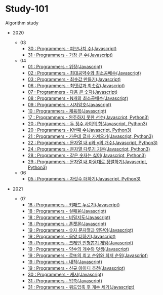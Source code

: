 # Study-101

Algorithm study

- 2020

  - 03
    - [30 : Programmers - 피보나치 수(Javascript)](<2020/03/(30)Programmers-피보나치수.md>)
    - [31 : Programmers - 가장 큰 수(Javascript)](<2020/03/(31)Programmers-가장큰수.md>)
  - 04
    - [01 : Programmers - 위장(Javascript)](<2020/04/(01)Programmers-위장.md>)
    - [02 : Programmers - 최대공약수와 최소공배수(Javascript)](<2020/04/(02)Programmers-최대공약수와최소공배수.md>)
    - [03 : Programmers - 최솟값 만들기(Javascript)](<2020/04/(03)Programmers-최솟값만들기.md>)
    - [06 : Programmers - 최댓값과 최솟값(Javascript)](<2020/04/(06)Programmers-최댓값과최솟값.md>)
    - [07 : Programmers - 다음 큰 숫자(Javascript)](<2020/04/(07)Programmers-다음큰숫자.md>)
    - [08 : Programmers - N개의 최소공배수(Javascript)](<2020/04/(08)Programmers-N개의최소공배수.md>)
    - [09 : Programmers - 시저암호(Javascript)](<2020/04/(09)Programmers-시저암호.md>)
    - [10 : Programmers - 체육복(Javascript)](<2020/04/(10)Programmers-체육복.md>)
    - [17 : Programmers - 완주하지 못한 선수(Javascript, Python3)](<2020/04/(17)Programmers-완주하지못한선수.md>)
    - [20 : Programmers - 두 정수 사이의 합(Javascript, Python3)](<2020/04/(20)Programmers-두정수사이의합.md>)
    - [20 : Programmers - K번째 수(Javascript, Python3)](<2020/04/(20)Programmers-K번째수.md>)
    - [21 : Programmers - 가운데 글자 가져오기(Javascript, Python3)](<2020/04/(21)Programmers-가운데글자가져오기.md>)
    - [22 : Programmers - 문자열 내 p와 y의 개수(Javascript, Python3)](<2020/04/(22)Programmers-문자열내p와y의개수.md>)
    - [24 : Programmers - 문자열 다루기 기본(Javascript, Python3)](<2020/04/(24)Programmers-문자열다루기기본.md>)
    - [28 : Programmers - 같은 숫자는 싫어(Javascript, Python3)](<2020/04/(28)Programmers-같은숫자는싫어.md>)
    - [29 : Programmers - 문자열 내 마음대로 정렬하기(Javascript, Python3)](<2020/04/(29)Programmers-문자열내마음대로정렬하기.md>)
  - 06
    - [05 : Programmers - 자릿수 더하기(Javascript, Python3)](<2020/06/(05)Programmers-자릿수더하기.md>)

- 2021
  - 07
    - [18 : Programmers - 키패드 누르기(Javascript)](<2021/07/(18)Programmers-키패드누르기.md>)
    - [18 : Programmers - 실패율(Javascript)](<2021/07/(18)Programmers-실패율.md>)
    - [18 : Programmers - 비밀지도(Javascript)](<2021/07/(18)Programmers-비밀지도.md>)
    - [18 : Programmers - 폰켓몬(Javascript)](<2021/07/(18)Programmers-폰켓몬.md>)
    - [19 : Programmers - 숫자 문자열과 영단어(Javascript)](<2021/07/(19)Programmers-숫자문자열과영단어.md>)
    - [19 : Programmers - 음양 더하기(Javascript)](<2021/07/(19)Programmers-음양더하기.md>)
    - [19 : Programmers - 크레인 인형뽑기 게임(Javascript)](<2021/07/(19)Programmers-크레인인형뽑기게임.md>)
    - [19 : Programmers - 약수의 개수와 덧셈(Javascript)](<2021/07/(19)Programmers-약수의개수와덧셈.md>)
    - [19 : Programmers - 로또의 최고 순위와 최저 순위(Javascript)](<2021/07/(19)Programmers-로또의최고순위와최저순위.md>)
    - [19 : Programmers - 내적(Javascript)](<2021/07/(19)Programmers-내적.md>)
    - [19 : Programmers - 신규 아이디 추천(Javascript)](<2021/07/(19)Programmers-신규아이디추천.md>)
    - [30 : Programmers - 캐시(Javascript)](<2021/07/(30)Programmers-캐시.md>)
    - [31 : Programmers - 압축(Javascript)](<2021/07/(31)Programmers-압축.md>)
    - [31 : Programmers - 쿼드압축 후 개수 세기(Javascript)](<2021/07/(31)Programmers-쿼드압축후개수세기.md>)

